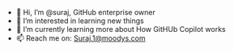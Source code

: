 - 👋 Hi, I’m @suraj, GitHub enterprise owner
- 👀 I’m interested in learning new things
- 🌱 I’m currently learning more about How GitHUb Copilot works 
- 📫 Reach me on: Suraj.1@moodys.com


<!---
suraj-41/suraj-41 is a ✨ special ✨ repository because its `README.md` (this file) appears on your GitHub profile.
You can click the Preview link to take a look at your changes.
--->
